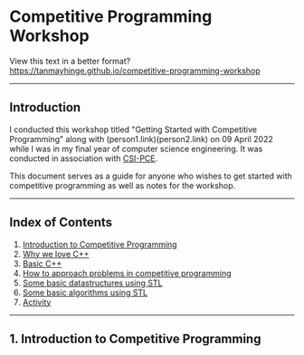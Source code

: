 # Competitive Programming Workshop

View this text in a better format?<br>
<a href="https://tanmayhinge.github.io/competitive-programming-workshop">https://tanmayhinge.github.io/competitive-programming-workshop</a>

---

## Introduction

I conducted this workshop titled "Getting Started with Competitive Programming" along with (person1.link)(person2.link) on 09 April 2022 while I was in my final year of computer science engineering. It was conducted in association with [CSI-PCE]().

This document serves as a guide for anyone who wishes to get started with competitive programming as well as notes for the workshop.

---

## Index of Contents

1. [Introduction to Competitive Programming](#1-introduction-to-competitive-programming)
2. [Why we love C++]()
3. [Basic C++]()
4. [How to approach problems in competitive programming]()
5. [Some basic datastructures using STL]()
6. [Some basic algorithms using STL]()
7. [Activity]()

---

## 1. Introduction to Competitive Programming
